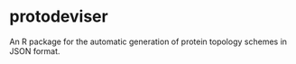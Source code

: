 # protodeviser
An R package for the automatic generation of protein topology schemes in JSON format.
